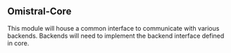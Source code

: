 ## Omistral-Core
This module will house a common interface to communicate with various backends.
Backends will need to implement the backend interface defined in core.